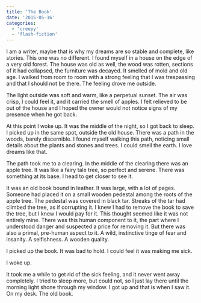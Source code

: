 ```yaml
---
title: 'The Book'
date: '2015-05-16'
categories:
  - 'creepy'
  - 'flash-fiction'
---
```


I am a writer, maybe that is why my dreams are so stable and complete, like
stories. This one was no different. I found myself in a house on the edge of a
very old forest. The house was old as well, the wood was rotten, sections of it
had collapsed, the furniture was decayed. It smelled of mold and old age. I
walked from room to room with a strong feeling that I was trespassing and that I
should not be there. The feeling drove me outside.

<!-- truncate -->

The light outside was soft and warm, like a perpetual sunset. The air was crisp,
I could feel it, and it carried the smell of apples. I felt relieved to be out
of the house and I hoped the owner would not notice signs of my presence when he
got back.

At this point I woke up. It was the middle of the night, so I got back to sleep.
I picked up in the same spot, outside the old house. There was a path in the
woods, barely discernible. I found myself walking this path, noticing small
details about the plants and stones and trees. I could smell the earth. I love
dreams like that.

The path took me to a clearing. In the middle of the clearing there was an apple
tree. It was like a fairy tale tree, so perfect and serene. There was something
at its base. I head to get closer to see it.

It was an old book bound in leather. It was large, with a lot of pages. Someone
had placed it on a small wooden pedestal among the roots of the apple tree. The
pedestal was covered in black tar. Streaks of the tar had climbed the tree, as
if corrupting it. I knew I had to remove the book to save the tree, but I knew I
would pay for it. This thought seemed like it was not entirely mine. There was
this human component to it, the part where I understood danger and suspected a
price for removing it. But there was also a primal, pre-human aspect to it. A
wild, instinctive tinge of fear and insanity. A selfishness. A wooden quality.

I picked up the book. It was bad to hold. I could feel it was making me sick.

I woke up.

It took me a while to get rid of the sick feeling, and it never went away
completely. I tried to sleep more, but could not, so I just lay there until the
morning light shone through my window. I got up and that is when I saw it. On my
desk. The old book.
